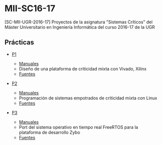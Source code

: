 # MII-SC16-17
[SC-MII-UGR-2016-17] Proyectos de la asignatura "Sistemas Críticos" del Máster Universitario en Ingeniería Informática del curso 2016-17 de la UGR

## Prácticas
+ [P1](P1)
  - [Manuales](P1/doc)
  - Diseño de una plataforma de criticidad mixta con Vivado, Xilinx
  - [Fuentes](P1/SDK_P1)

+ [P2](P2)
  - [Manuales](P2/doc) 
  - Programación de sistemas empotrados de criticidad mixta con Linux 
  - [Fuentes](P2/SDK_P2)

+ [P3](P3)
  - [Manuales](P3/doc) 
  - Port del sistema operativo en tiempo real FreeRTOS para la plataforma de desarrollo Zybo
  - [Fuentes](P3/SDK_3)
